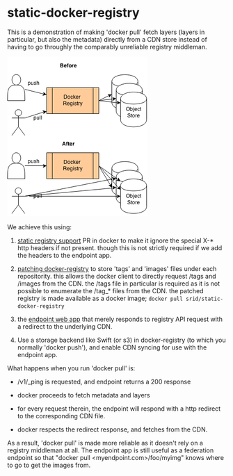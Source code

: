 static-docker-registry
======================

This is a demonstration of making 'docker pull' fetch layers (layers in
particular, but also the metadata) directly from a CDN store instead of having
to go throughly the comparably unreliable registry middleman.

![](diagram.png)

We achieve this using:

1. [static registry support](https://github.com/dotcloud/docker/pull/4607) PR
   in docker to make it ignore the special X-* http headers if not present.
   though this is not strictly required if we add the headers to the endpoint app.

2. [patching
   docker-registry](https://github.com/ActiveState/docker-registry/compare/static-registry)
   to store 'tags' and 'images' files under each repositority. this allows the
   docker client to directly request /tags and /images from the CDN. the /tags
   file in particular is required as it is not possible to enumerate the /tag_*
   files from the CDN. the patched registry is made available as a docker
   image; `docker pull srid/static-docker-registry`

3. the [endpoint web
   app](https://github.com/ActiveState/static-docker-registry/blob/master/endpoint)
   that merely responds to registry API request with a redirect to the underlying
   CDN.

4. Use a storage backend like Swift (or s3) in docker-registry (to which you
   normally 'docker push'), and enable CDN syncing for use with the endpoint app.

What happens when you run 'docker pull' is:

* /v1/_ping is requested, and endpoint returns a 200 response

* docker proceeds to fetch metadata and layers

* for every request therein, the endpoint will respond with a http redirect to
  the corresponding CDN file.

* docker respects the redirect response, and fetches from the CDN.

As a result, 'docker pull' is made more reliable as it doesn't rely on a
registry middleman at all. The endpoint app is still useful as a federation
endpoint so that "docker pull <myendpoint.com>/foo/myimg" knows where to go to
get the images from.


